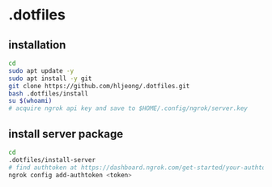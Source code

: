 # .dotfiles

## installation

```sh
cd
sudo apt update -y
sudo apt install -y git
git clone https://github.com/hljeong/.dotfiles.git
bash .dotfiles/install
su $(whoami)
# acquire ngrok api key and save to $HOME/.config/ngrok/server.key
```

## install server package

```sh
cd
.dotfiles/install-server
# find authtoken at https://dashboard.ngrok.com/get-started/your-authtoken
ngrok config add-authtoken <token>
```
